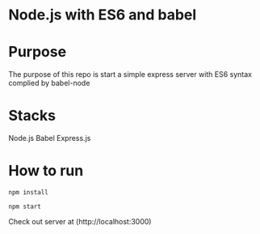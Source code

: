 # Node.js with ES6 and babel

# Purpose

The purpose of this repo is start a simple express server with ES6 syntax complied by babel-node

# Stacks

Node.js
Babel
Express.js

# How to run

    npm install

    npm start

Check out server at (http://localhost:3000)
